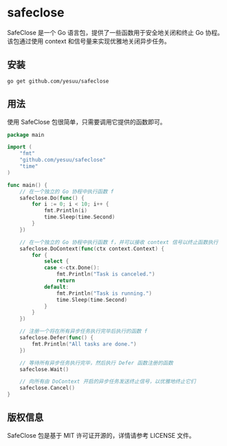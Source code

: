 # safeclose

SafeClose 是一个 Go 语言包，提供了一些函数用于安全地关闭和终止 Go 协程。该包通过使用 context 和信号量来实现优雅地关闭异步任务。

## 安装

`go get github.com/yesuu/safeclose`

## 用法

使用 SafeClose 包很简单，只需要调用它提供的函数即可。

```go
package main

import (
	"fmt"
	"github.com/yesuu/safeclose"
	"time"
)

func main() {
	// 在一个独立的 Go 协程中执行函数 f
	safeclose.Do(func() {
		for i := 0; i < 10; i++ {
			fmt.Println(i)
			time.Sleep(time.Second)
		}
	})

	// 在一个独立的 Go 协程中执行函数 f，并可以接收 context 信号以终止函数执行
	safeclose.DoContext(func(ctx context.Context) {
		for {
			select {
			case <-ctx.Done():
				fmt.Println("Task is canceled.")
				return
			default:
				fmt.Println("Task is running.")
				time.Sleep(time.Second)
			}
		}
	})

	// 注册一个将在所有异步任务执行完毕后执行的函数 f
	safeclose.Defer(func() {
		fmt.Println("All tasks are done.")
	})

	// 等待所有异步任务执行完毕，然后执行 Defer 函数注册的函数
	safeclose.Wait()

	// 向所有由 DoContext 开启的异步任务发送终止信号，以优雅地终止它们
	safeclose.Cancel()
}
```

## 版权信息

SafeClose 包是基于 MIT 许可证开源的，详情请参考 LICENSE 文件。
